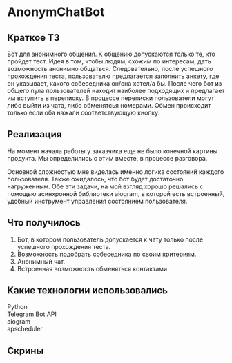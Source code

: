 # AnonymChatBot

<h2>Краткое ТЗ</h2>

Бот для анонимного общения. К общению допускаются только те, кто пройдет тест. Идея в том, чтобы людям, схожим по интересам, дать возможность анонимно общаться. Следовательно, после успешного прохождения теста, пользователю предлагается заполнить анкету, где он указывает, какого собеседника он/она хотел/а бы. После чего бот из общего пула пользователей находит наиболее подходящих и предлагает им вступить в переписку. В процессе переписки пользователи могут либо выйти из чата, либо обменятсья номерами. Обмен происходит только если оба нажали соответствующую кнопку. 

<h2>Реализация</h2>

На момент начала работы у заказчика еще не было конечной картины продукта. Мы определились с этим вместе, в процессе разговора. 

Основной сложностью мне виделась именно логика состояний каждого пользователя. Также ожидалось, что бот будет достаточно нагруженным.
Обе эти задачи, на мой взгляд хорошо решались с помощью асинхронной библиотеки aiogram, в которой есть встроенный, удобный инструмент управления состоянием пользователя.

<h2>Что получилось</h2>

1) Бот, в котором пользователь допускается к чату только после успешного прохождения теста. 
2) Возможность подобрать собеседника по своим критериям.
3) Анонимный чат.
4) Встроенная возможность обменяться контактами.

<h2>Какие технологии использовались</h2>

Python<br>
Telegram Bot API<br>
aiogram<br>
apscheduler<br>

<h2>Скрины</h2>
